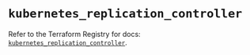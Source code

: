 # `kubernetes_replication_controller`

Refer to the Terraform Registry for docs: [`kubernetes_replication_controller`](https://registry.terraform.io/providers/hashicorp/kubernetes/2.28.1/docs/resources/replication_controller).
